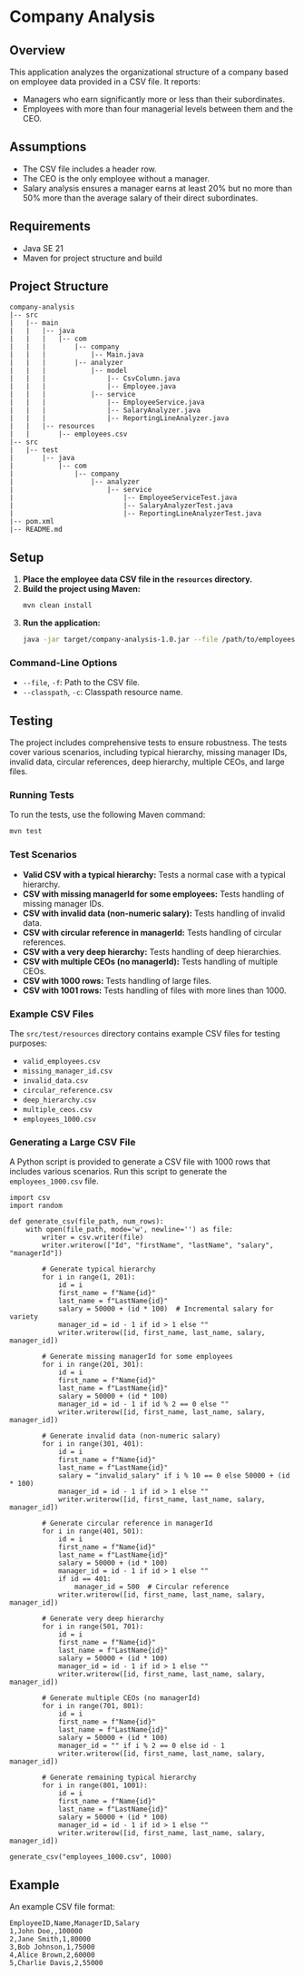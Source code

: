 # Company Analysis

## Overview

This application analyzes the organizational structure of a company based on employee data provided in a CSV file. It reports:
- Managers who earn significantly more or less than their subordinates.
- Employees with more than four managerial levels between them and the CEO.

## Assumptions

- The CSV file includes a header row.
- The CEO is the only employee without a manager.
- Salary analysis ensures a manager earns at least 20% but no more than 50% more than the average salary of their direct subordinates.

## Requirements

- Java SE 21
- Maven for project structure and build

## Project Structure

```
company-analysis
|-- src
|   |-- main
|   |   |-- java
|   |   |   |-- com
|   |   |       |-- company
|   |   |           |-- Main.java
|   |   |       |-- analyzer
|   |   |           |-- model
|   |   |               |-- CsvColumn.java
|   |   |               |-- Employee.java
|   |   |           |-- service
|   |   |               |-- EmployeeService.java
|   |   |               |-- SalaryAnalyzer.java
|   |   |               |-- ReportingLineAnalyzer.java
|   |   |-- resources
|   |       |-- employees.csv
|-- src
|   |-- test
|       |-- java
|           |-- com
|               |-- company
|                   |-- analyzer
|                       |-- service
|                           |-- EmployeeServiceTest.java
|                           |-- SalaryAnalyzerTest.java
|                           |-- ReportingLineAnalyzerTest.java
|-- pom.xml
|-- README.md
```

## Setup

1. **Place the employee data CSV file in the `resources` directory.**
2. **Build the project using Maven:**
    ```sh
    mvn clean install
    ```
3. **Run the application:**
    ```sh
    java -jar target/company-analysis-1.0.jar --file /path/to/employees.csv
    ```

### Command-Line Options
- `--file`, `-f`: Path to the CSV file.
- `--classpath`, `-c`: Classpath resource name.

## Testing

The project includes comprehensive tests to ensure robustness. The tests cover various scenarios, including typical hierarchy, missing manager IDs, invalid data, circular references, deep hierarchy, multiple CEOs, and large files.

### Running Tests

To run the tests, use the following Maven command:
```sh
mvn test
```

### Test Scenarios

- **Valid CSV with a typical hierarchy:** Tests a normal case with a typical hierarchy.
- **CSV with missing managerId for some employees:** Tests handling of missing manager IDs.
- **CSV with invalid data (non-numeric salary):** Tests handling of invalid data.
- **CSV with circular reference in managerId:** Tests handling of circular references.
- **CSV with a very deep hierarchy:** Tests handling of deep hierarchies.
- **CSV with multiple CEOs (no managerId):** Tests handling of multiple CEOs.
- **CSV with 1000 rows:** Tests handling of large files.
- **CSV with 1001 rows:** Tests handling of files with more lines than 1000.

### Example CSV Files

The `src/test/resources` directory contains example CSV files for testing purposes:
- `valid_employees.csv`
- `missing_manager_id.csv`
- `invalid_data.csv`
- `circular_reference.csv`
- `deep_hierarchy.csv`
- `multiple_ceos.csv`
- `employees_1000.csv`

### Generating a Large CSV File

A Python script is provided to generate a CSV file with 1000 rows that includes various scenarios. Run this script to generate the `employees_1000.csv` file.

```
import csv
import random

def generate_csv(file_path, num_rows):
    with open(file_path, mode='w', newline='') as file:
        writer = csv.writer(file)
        writer.writerow(["Id", "firstName", "lastName", "salary", "managerId"])
        
        # Generate typical hierarchy
        for i in range(1, 201):
            id = i
            first_name = f"Name{id}"
            last_name = f"LastName{id}"
            salary = 50000 + (id * 100)  # Incremental salary for variety
            manager_id = id - 1 if id > 1 else ""
            writer.writerow([id, first_name, last_name, salary, manager_id])
        
        # Generate missing managerId for some employees
        for i in range(201, 301):
            id = i
            first_name = f"Name{id}"
            last_name = f"LastName{id}"
            salary = 50000 + (id * 100)
            manager_id = id - 1 if id % 2 == 0 else ""
            writer.writerow([id, first_name, last_name, salary, manager_id])
        
        # Generate invalid data (non-numeric salary)
        for i in range(301, 401):
            id = i
            first_name = f"Name{id}"
            last_name = f"LastName{id}"
            salary = "invalid_salary" if i % 10 == 0 else 50000 + (id * 100)
            manager_id = id - 1 if id > 1 else ""
            writer.writerow([id, first_name, last_name, salary, manager_id])
        
        # Generate circular reference in managerId
        for i in range(401, 501):
            id = i
            first_name = f"Name{id}"
            last_name = f"LastName{id}"
            salary = 50000 + (id * 100)
            manager_id = id - 1 if id > 1 else ""
            if id == 401:
                manager_id = 500  # Circular reference
            writer.writerow([id, first_name, last_name, salary, manager_id])
        
        # Generate very deep hierarchy
        for i in range(501, 701):
            id = i
            first_name = f"Name{id}"
            last_name = f"LastName{id}"
            salary = 50000 + (id * 100)
            manager_id = id - 1 if id > 1 else ""
            writer.writerow([id, first_name, last_name, salary, manager_id])
        
        # Generate multiple CEOs (no managerId)
        for i in range(701, 801):
            id = i
            first_name = f"Name{id}"
            last_name = f"LastName{id}"
            salary = 50000 + (id * 100)
            manager_id = "" if i % 2 == 0 else id - 1
            writer.writerow([id, first_name, last_name, salary, manager_id])
        
        # Generate remaining typical hierarchy
        for i in range(801, 1001):
            id = i
            first_name = f"Name{id}"
            last_name = f"LastName{id}"
            salary = 50000 + (id * 100)
            manager_id = id - 1 if id > 1 else ""
            writer.writerow([id, first_name, last_name, salary, manager_id])

generate_csv("employees_1000.csv", 1000)
```

## Example

An example CSV file format:
```csv
EmployeeID,Name,ManagerID,Salary
1,John Doe,,100000
2,Jane Smith,1,80000
3,Bob Johnson,1,75000
4,Alice Brown,2,60000
5,Charlie Davis,2,55000
```